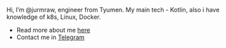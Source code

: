 Hi, I’m @jurmraw, engineer from Tyumen. My main tech - Kotlin, also i have knowledge of k8s, Linux, Docker.
 - Read more about me [here](https:/slrsd.tech)
 - Contact me in [Telegram](https://t.me/jyrmruw)
